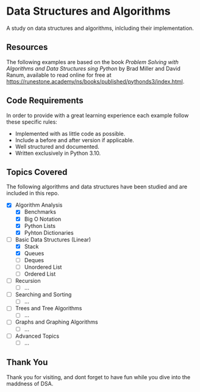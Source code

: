 # Data Structures and Algorithms
A study on data structures and algorithms, inlcluding their implementation.

## Resources
The following examples are based on the book *Problem Solving with Algorithms and Data Structures sing Python* by Brad Miller and David Ranum, available to read online for free at https://runestone.academy/ns/books/published/pythonds3/index.html. 

## Code Requirements
In order to provide with a great learning experience each example follow these specific rules:
* Implemented with as little code as possible.
* Include a before and after version if applicable.
* Well structured and documented.
* Written exclusively in Python 3.10.

## Topics Covered
The following algorithms and data structures have been studied and are included in this repo.
- [x] Algorithm Analysis
  - [x] Benchmarks
  - [x] Big O Notation
  - [x] Python Lists
  - [x] Pyhton Dictionaries   
- [ ] Basic Data Structures (Linear)
  - [x] Stack
  - [x] Queues
  - [ ] Deques
  - [ ] Unordered List
  - [ ] Ordered List
- [ ] Recursion
  - [ ] ...
- [ ] Searching and Sorting
  - [ ] ...
- [ ] Trees and Tree Algorithms
    - [ ] ...
- [ ] Graphs and Graphing Algorithms
    - [ ] ...
- [ ] Advanced Topics
    - [ ] ...

## Thank You
Thank you for visiting, and dont forget to have fun while you dive into the maddness of DSA.
